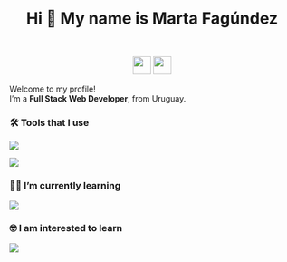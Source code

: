 
<h1 align="center">Hi 👋 My name is Marta Fagúndez</h1>
<br>
<p align="center">
<a href="https://www.linkedin.com/in/martafagundezrodriguez/" target="_blank" rel="noreferrer"><img src="https://raw.githubusercontent.com/danielcranney/readme-generator/main/public/icons/socials/linkedin.svg" width="32" height="32" /></a> <a href="https://www.codepen.io/martafagundez" target="_blank" rel="noreferrer"><img src="https://raw.githubusercontent.com/danielcranney/readme-generator/main/public/icons/socials/codepen.svg" width="32" height="32" /></a> </p>

<p align="left">
Welcome to my profile! </br>I’m a <strong>Full Stack Web Developer</strong>, from Uruguay.
</p> 

<h3 align="left">🛠 Tools that I use</h3>

<p align="left">
  <a href="https://skillicons.dev">
    <img src="https://skillicons.dev/icons?i=js,html,css,react,redux,tailwind,nodejs" />
  </a>
</p>

<p align="left">
  <a href="https://skillicons.dev">
    <img src="https://skillicons.dev/icons?i=git,vscode,eclipse,figma,ai,ps,wordpress" />
  </a>
</p>

<h3 align="left">👩‍💻  I’m currently learning</h3>

<p align="left">
  <a href="https://skillicons.dev">
    <img src="https://skillicons.dev/icons?i=nextjs,express,mongodb,sequelize,java,hibernate,postgres" />
  </a>
</p>

<h3 align="left">🤓 I am interested to learn</h3>

<p align="left">
  <a href="https://skillicons.dev">
    <img src="https://skillicons.dev/icons?i=firebase,gatsby,ts,svelte,nestjs,py,docker" />
  </a>
</p>


<!---
MartaFagundez/MartaFagundez is a ✨ special ✨ repository because its `README.md` (this file) appears on your GitHub profile.
You can click the Preview link to take a look at your changes.
--->
